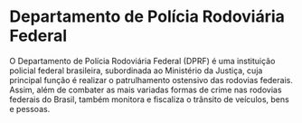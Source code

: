 Departamento de Polícia Rodoviária Federal
====

O Departamento de Polícia Rodoviária Federal (DPRF) é uma instituição policial federal brasileira, subordinada ao Ministério da Justiça, cuja principal função é realizar o patrulhamento ostensivo das rodovias federais. Assim, além de combater as mais variadas formas de crime nas rodovias federais do Brasil, também monitora e fiscaliza o trânsito de veículos, bens e pessoas.